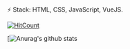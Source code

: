 ⚡ Stack: HTML, CSS, JavaScript, VueJS.

<!--
**LeonarDev/LeonarDev** is a ✨ _special_ ✨ repository because its `README.md` (this file) appears on your GitHub profile.

Here are some ideas to get you started:

- 🔭 I’m currently working on ...
- 🌱 I’m currently learning ...
- 👯 I’m looking to collaborate on ...
- 🤔 I’m looking for help with ...
- 💬 Ask me about ...
- 📫 How to reach me: ...
- 😄 Pronouns: ...
- ⚡ Fun fact: ...
-->

<p align="center">

[![HitCount](http://hits.dwyl.com/LeonarDev/LeonarDev.svg)](http://hits.dwyl.com/LeonarDev/LeonarDev)

</p>

[![Anurag's github stats](https://github-readme-stats.vercel.app/api?username=LeonarDev&show_icons=true&theme=dracula)
